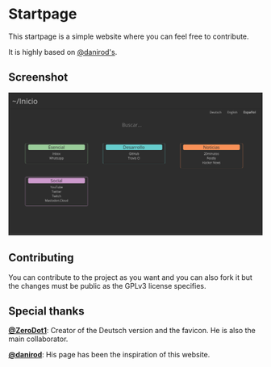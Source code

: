 # Startpage
This startpage is a simple website where you can feel free to contribute.

It is highly based on [@danirod's](https://github.com/danirod/startpage).

## Screenshot
![demo](https://raw.githubusercontent.com/mikelpint/Startpage/master/docs/screenshot.png)

## Contributing
You can contribute to the project as you want and you can also fork it but the changes must be public as the GPLv3 license specifies.

## Special thanks
**[@ZeroDot1](https://github.com/ZeroDot1)**: Creator of the Deutsch version and the favicon. He is also the main collaborator.

**[@danirod](https://github.com/danirod)**: His page has been the inspiration of this website.
